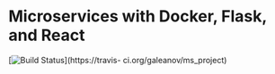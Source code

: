 # Microservices with Docker, Flask, and React
[![Build Status](https://travis-ci.org/abelthf/ms_project.svg?branch=master)](https://travis-
ci.org/galeanov/ms_project)